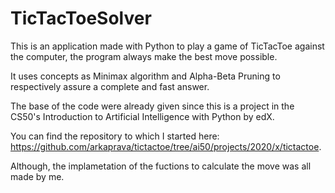 # TicTacToeSolver

This is an application made with Python to play a game of TicTacToe against the computer, the program always make the best move possible. 

It uses concepts as Minimax algorithm and Alpha-Beta Pruning to respectively assure a complete and fast answer. 

The base of the code were already given since this is a project in the CS50's Introduction to Artificial Intelligence with Python by edX. 

You can find the repository to which I started here: https://github.com/arkaprava/tictactoe/tree/ai50/projects/2020/x/tictactoe.

Although, the implametation of the fuctions to calculate the move was all made by me. 
